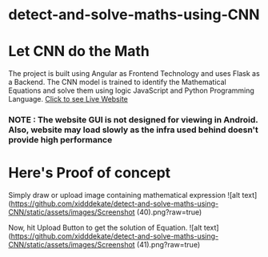 # detect-and-solve-maths-using-CNN

# Let CNN do the Math

The project is built using Angular as Frontend Technology and uses Flask as a Backend. 
The CNN model is trained to identify the Mathematical Equations and solve them using logic JavaScript and Python Programming Language.
<a href="https://crackmykwery.herokuapp.com">Click to see Live Website</a>
<h3>NOTE : The website GUI is not designed for viewing in Android. Also, website may load slowly as the infra used behind doesn't provide high performance</h3>

# Here's Proof of concept

Simply draw or upload image containing mathematical expression
![alt text](https://github.com/xidddekate/detect-and-solve-maths-using-CNN/static/assets/images/Screenshot (40).png?raw=true)

Now, hit Upload Button to get the solution of Equation.
![alt text](https://github.com/xidddekate/detect-and-solve-maths-using-CNN/static/assets/images/Screenshot (41).png?raw=true)
